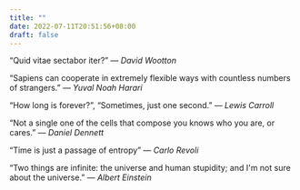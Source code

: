 ```yaml
---
title: ""
date: 2022-07-11T20:51:56+08:00
draft: false
---
```


“Quid vitae sectabor iter?” — _David Wootton_

“Sapiens can cooperate in extremely flexible ways with countless numbers of strangers.” ― _Yuval Noah Harari_

“How long is forever?”, “Sometimes, just one second.”  ― _Lewis Carroll_ 

“Not a single one of the cells that compose you knows who you are, or cares.” ― _Daniel Dennett_

“Time is just a passage of entropy”  ― _Carlo Revoli_

“Two things are infinite: the universe and human stupidity; and I'm not sure about the universe.” ― _Albert Einstein_
